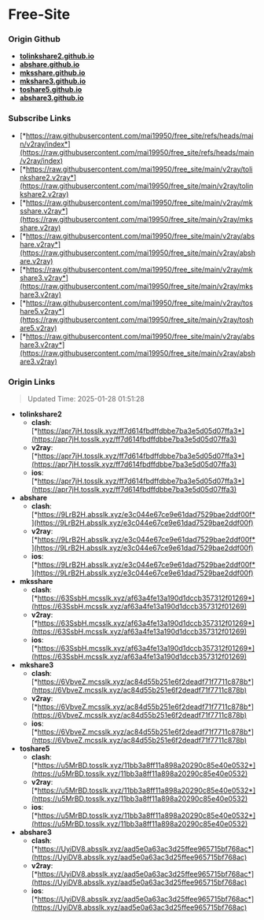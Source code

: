 # Free-Site

### Origin Github

- [**tolinkshare2.github.io**](https://github.com/tolinkshare2/tolinkshare2.github.io)
- [**abshare.github.io**](https://github.com/abshare/abshare.github.io)
- [**mksshare.github.io**](https://github.com/mksshare/mksshare.github.io)
- [**mkshare3.github.io**](https://github.com/mkshare3/mkshare3.github.io)
- [**toshare5.github.io**](https://github.com/toshare5/toshare5.github.io)
- [**abshare3.github.io**](https://github.com/abshare3/abshare3.github.io)

### Subscribe Links

- [*https://raw.githubusercontent.com/mai19950/free_site/refs/heads/main/v2ray/index*](https://raw.githubusercontent.com/mai19950/free_site/refs/heads/main/v2ray/index)
- [*https://raw.githubusercontent.com/mai19950/free_site/main/v2ray/tolinkshare2.v2ray*](https://raw.githubusercontent.com/mai19950/free_site/main/v2ray/tolinkshare2.v2ray)
- [*https://raw.githubusercontent.com/mai19950/free_site/main/v2ray/mksshare.v2ray*](https://raw.githubusercontent.com/mai19950/free_site/main/v2ray/mksshare.v2ray)
- [*https://raw.githubusercontent.com/mai19950/free_site/main/v2ray/abshare.v2ray*](https://raw.githubusercontent.com/mai19950/free_site/main/v2ray/abshare.v2ray)
- [*https://raw.githubusercontent.com/mai19950/free_site/main/v2ray/mkshare3.v2ray*](https://raw.githubusercontent.com/mai19950/free_site/main/v2ray/mkshare3.v2ray)
- [*https://raw.githubusercontent.com/mai19950/free_site/main/v2ray/toshare5.v2ray*](https://raw.githubusercontent.com/mai19950/free_site/main/v2ray/toshare5.v2ray)
- [*https://raw.githubusercontent.com/mai19950/free_site/main/v2ray/abshare3.v2ray*](https://raw.githubusercontent.com/mai19950/free_site/main/v2ray/abshare3.v2ray)

### Origin Links

> Updated Time: 2025-01-28 01:51:28

- **tolinkshare2**
  - **clash**: [*https://apr7jH.tosslk.xyz/ff7d614fbdffdbbe7ba3e5d05d07ffa3*](https://apr7jH.tosslk.xyz/ff7d614fbdffdbbe7ba3e5d05d07ffa3)
  - **v2ray**: [*https://apr7jH.tosslk.xyz/ff7d614fbdffdbbe7ba3e5d05d07ffa3*](https://apr7jH.tosslk.xyz/ff7d614fbdffdbbe7ba3e5d05d07ffa3)
  - **ios**: [*https://apr7jH.tosslk.xyz/ff7d614fbdffdbbe7ba3e5d05d07ffa3*](https://apr7jH.tosslk.xyz/ff7d614fbdffdbbe7ba3e5d05d07ffa3)
- **abshare**
  - **clash**: [*https://9LrB2H.absslk.xyz/e3c044e67ce9e61dad7529bae2ddf00f*](https://9LrB2H.absslk.xyz/e3c044e67ce9e61dad7529bae2ddf00f)
  - **v2ray**: [*https://9LrB2H.absslk.xyz/e3c044e67ce9e61dad7529bae2ddf00f*](https://9LrB2H.absslk.xyz/e3c044e67ce9e61dad7529bae2ddf00f)
  - **ios**: [*https://9LrB2H.absslk.xyz/e3c044e67ce9e61dad7529bae2ddf00f*](https://9LrB2H.absslk.xyz/e3c044e67ce9e61dad7529bae2ddf00f)
- **mksshare**
  - **clash**: [*https://63SsbH.mcsslk.xyz/af63a4fe13a190d1dccb357312f01269*](https://63SsbH.mcsslk.xyz/af63a4fe13a190d1dccb357312f01269)
  - **v2ray**: [*https://63SsbH.mcsslk.xyz/af63a4fe13a190d1dccb357312f01269*](https://63SsbH.mcsslk.xyz/af63a4fe13a190d1dccb357312f01269)
  - **ios**: [*https://63SsbH.mcsslk.xyz/af63a4fe13a190d1dccb357312f01269*](https://63SsbH.mcsslk.xyz/af63a4fe13a190d1dccb357312f01269)
- **mkshare3**
  - **clash**: [*https://6VbveZ.mcsslk.xyz/ac84d55b251e6f2deadf71f7711c878b*](https://6VbveZ.mcsslk.xyz/ac84d55b251e6f2deadf71f7711c878b)
  - **v2ray**: [*https://6VbveZ.mcsslk.xyz/ac84d55b251e6f2deadf71f7711c878b*](https://6VbveZ.mcsslk.xyz/ac84d55b251e6f2deadf71f7711c878b)
  - **ios**: [*https://6VbveZ.mcsslk.xyz/ac84d55b251e6f2deadf71f7711c878b*](https://6VbveZ.mcsslk.xyz/ac84d55b251e6f2deadf71f7711c878b)
- **toshare5**
  - **clash**: [*https://u5MrBD.tosslk.xyz/11bb3a8ff11a898a20290c85e40e0532*](https://u5MrBD.tosslk.xyz/11bb3a8ff11a898a20290c85e40e0532)
  - **v2ray**: [*https://u5MrBD.tosslk.xyz/11bb3a8ff11a898a20290c85e40e0532*](https://u5MrBD.tosslk.xyz/11bb3a8ff11a898a20290c85e40e0532)
  - **ios**: [*https://u5MrBD.tosslk.xyz/11bb3a8ff11a898a20290c85e40e0532*](https://u5MrBD.tosslk.xyz/11bb3a8ff11a898a20290c85e40e0532)
- **abshare3**
  - **clash**: [*https://UyiDV8.absslk.xyz/aad5e0a63ac3d25ffee965715bf768ac*](https://UyiDV8.absslk.xyz/aad5e0a63ac3d25ffee965715bf768ac)
  - **v2ray**: [*https://UyiDV8.absslk.xyz/aad5e0a63ac3d25ffee965715bf768ac*](https://UyiDV8.absslk.xyz/aad5e0a63ac3d25ffee965715bf768ac)
  - **ios**: [*https://UyiDV8.absslk.xyz/aad5e0a63ac3d25ffee965715bf768ac*](https://UyiDV8.absslk.xyz/aad5e0a63ac3d25ffee965715bf768ac)
